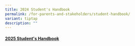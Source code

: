 ```yaml
---
title: 2024 Student's Handbook
permalink: /for-parents-and-stakeholders/student-handbook/
variant: tiptap
description: ""
---
```

<p></p>
<h4><a href="https://indd.adobe.com/view/0f4bee8b-7361-41d6-a9ae-6840a0c9bfb6" rel="noopener noreferrer nofollow" target="_blank">2025 Student's Handbook</a></h4>
<p></p>